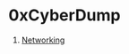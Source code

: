 <head>
  <meta charset="utf-8">
  <meta name="viewport" content="width=device-width, initial-scale=1.0">
  <link rel="stylesheet" href="https://stackedit.io/style.css" /?
</head>

# 0xCyberDump

1. [Networking](0xNetworking.html)
